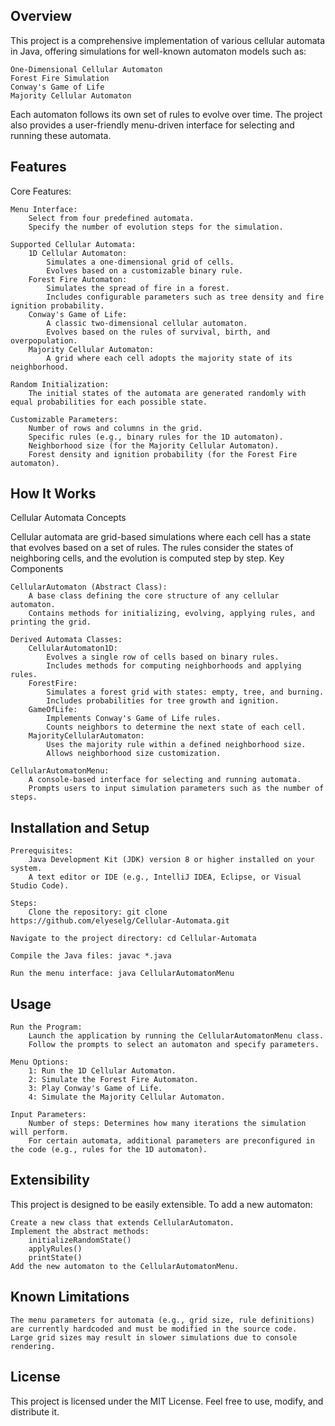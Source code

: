 ## Overview

This project is a comprehensive implementation of various cellular automata in Java, offering simulations for well-known automaton models such as:

    One-Dimensional Cellular Automaton
    Forest Fire Simulation
    Conway's Game of Life
    Majority Cellular Automaton

Each automaton follows its own set of rules to evolve over time. The project also provides a user-friendly menu-driven interface for selecting and running these automata.


## Features
Core Features:

    Menu Interface:
        Select from four predefined automata.
        Specify the number of evolution steps for the simulation.

    Supported Cellular Automata:
        1D Cellular Automaton:
            Simulates a one-dimensional grid of cells.
            Evolves based on a customizable binary rule.
        Forest Fire Automaton:
            Simulates the spread of fire in a forest.
            Includes configurable parameters such as tree density and fire ignition probability.
        Conway's Game of Life:
            A classic two-dimensional cellular automaton.
            Evolves based on the rules of survival, birth, and overpopulation.
        Majority Cellular Automaton:
            A grid where each cell adopts the majority state of its neighborhood.

    Random Initialization:
        The initial states of the automata are generated randomly with equal probabilities for each possible state.

    Customizable Parameters:
        Number of rows and columns in the grid.
        Specific rules (e.g., binary rules for the 1D automaton).
        Neighborhood size (for the Majority Cellular Automaton).
        Forest density and ignition probability (for the Forest Fire automaton).



## How It Works
Cellular Automata Concepts

Cellular automata are grid-based simulations where each cell has a state that evolves based on a set of rules. The rules consider the states of neighboring cells, and the evolution is computed step by step.
Key Components

    CellularAutomaton (Abstract Class):
        A base class defining the core structure of any cellular automaton.
        Contains methods for initializing, evolving, applying rules, and printing the grid.

    Derived Automata Classes:
        CellularAutomaton1D:
            Evolves a single row of cells based on binary rules.
            Includes methods for computing neighborhoods and applying rules.
        ForestFire:
            Simulates a forest grid with states: empty, tree, and burning.
            Includes probabilities for tree growth and ignition.
        GameOfLife:
            Implements Conway's Game of Life rules.
            Counts neighbors to determine the next state of each cell.
        MajorityCellularAutomaton:
            Uses the majority rule within a defined neighborhood size.
            Allows neighborhood size customization.

    CellularAutomatonMenu:
        A console-based interface for selecting and running automata.
        Prompts users to input simulation parameters such as the number of steps.



## Installation and Setup

    Prerequisites:
        Java Development Kit (JDK) version 8 or higher installed on your system.
        A text editor or IDE (e.g., IntelliJ IDEA, Eclipse, or Visual Studio Code).

    Steps:
        Clone the repository: git clone https://github.com/elyeselg/Cellular-Automata.git
        
    Navigate to the project directory: cd Cellular-Automata
    
    Compile the Java files: javac *.java
    
    Run the menu interface: java CellularAutomatonMenu


## Usage

    Run the Program:
        Launch the application by running the CellularAutomatonMenu class.
        Follow the prompts to select an automaton and specify parameters.

    Menu Options:
        1: Run the 1D Cellular Automaton.
        2: Simulate the Forest Fire Automaton.
        3: Play Conway's Game of Life.
        4: Simulate the Majority Cellular Automaton.

    Input Parameters:
        Number of steps: Determines how many iterations the simulation will perform.
        For certain automata, additional parameters are preconfigured in the code (e.g., rules for the 1D automaton).


## Extensibility

This project is designed to be easily extensible. To add a new automaton:

    Create a new class that extends CellularAutomaton.
    Implement the abstract methods:
        initializeRandomState()
        applyRules()
        printState()
    Add the new automaton to the CellularAutomatonMenu.

## Known Limitations

    The menu parameters for automata (e.g., grid size, rule definitions) are currently hardcoded and must be modified in the source code.
    Large grid sizes may result in slower simulations due to console rendering.

## License

This project is licensed under the MIT License. Feel free to use, modify, and distribute it.
